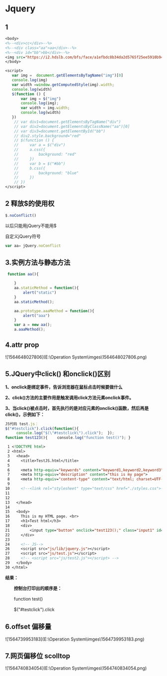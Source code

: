 # Jquery

## 1



```jsp
<body>
<%--<div>cc</div>--%>
<%--<div class="aa">aa</div>--%>
<%--<div id="bb">bb</div>--%>
<img src="https://i2.hdslb.com/bfs/face/a1efbdc8b34da2d5765f25ee5910b9441724aae0.jpg@68w_68h.webp"/>
</body>
```

```jsp
<script>
   var img =  document.getElementsByTagName("img")[0]
   console.log(img)
   var width =window.getComputedStyle(img).width;
   console.log(width)
   $(function () {
       var img = $("img")
       console.log(img);
       var width = img.width;
       console.log(width)
   })
    // var div1=document.getElementsByTagName("div")    
    // var div2=document.getElementsByClassName("aa")[0]
    // var div3=document.getElementById("bb")
    // div2.style.background="red"
    // $(function () {
    //     var a = $("div")
    //     a.css({
    //         background: "red"
    //     })
    //     var b = $("#bb")
    //     b.css({
    //         background: "blue"
    //     })
    // })
</script>
```

## 2 释放$的使用权

```javascript
$.noConflict()
```

以后只能用jQuery不能用$



自定义jQuery符号

```javascript
var aa= jQuery.noConflict
```

## 3.实例方法与静态方法

```javascript
 function aa(){

    }
    aa.staticMethod = function(){
        alert("static")
    }
    aa.staticMethod();

    aa.prototype.aaaMethod = function(){
        alert("aaa")
    }
    var a = new aa();
    a.aaaMethod();
```

## 4.attr prop

![1564648027806](E:\Operation System\imges\1564648027806.png)

## 5.JQuery中click() 和onclick()区别

**1、onclick是绑定事件，告诉浏览器在鼠标点击时候要做什么**

**2、click()方法的主要作用是触发调用click方法元素onclick事件。**

**3、当click()被点击时，首先执行的是对应元素的onclick()函数，然后再是click()，示例如下：**

```JavaScript
JS代码 test.js：
$("#testclick").click(function(){
     console.log("$(\"#testclick\").click");  });
function test123(){ 　　console.log("function test()"); }
```

```jsp
 1 <!DOCTYPE html>
 2 <html>
 3   <head>
 4     <title>TestJS.html</title>
 5     
 6     <meta http-equiv="keywords" content="keyword1,keyword2,keyword3">
 7     <meta http-equiv="description" content="this is my page">
 8     <meta http-equiv="content-type" content="text/html; charset=UTF-8">
 9     
10     <!--<link rel="stylesheet" type="text/css" href="./styles.css">-->
11 
12     
13   </head>
14   
15   <body>
16     This is my HTML page. <br>
17     <h1>Test html</h3>
18     <div>
21         <input type="button" onclick="test123();" class="input1" id="testclick" value="test_button"/>
22     </div>
23     
24     <!-- JS-->
26     <script src="js/lib/jquery.js"></script>
27     <script src="js/test.js"></script>
28     <!-- <script src="js/test2.js"></script> -->
29   </body>
30 </html>
```



**结果：**

　　**控制台打印出的顺序是：**

　　function test()

　　$("#testclick").click



## 6.offset 偏移量 

![1564739953183](E:\Operation System\imges\1564739953183.png)

## 7.网页偏移位 scolltop

![1564740834054](E:\Operation System\imges\1564740834054.png)